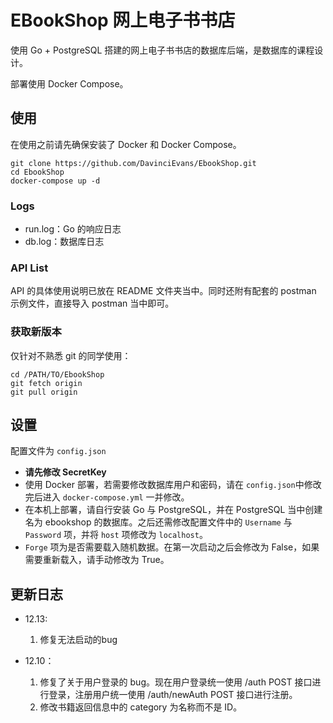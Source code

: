# EBookShop 网上电子书书店

使用 Go + PostgreSQL 搭建的网上电子书书店的数据库后端，是数据库的课程设计。

部署使用 Docker Compose。

## 使用

在使用之前请先确保安装了 Docker 和 Docker Compose。

``` shell
git clone https://github.com/DavinciEvans/EbookShop.git
cd EbookShop
docker-compose up -d
```

### Logs

- run.log：Go 的响应日志
- db.log：数据库日志

### API List

API 的具体使用说明已放在 README 文件夹当中。同时还附有配套的 postman  示例文件，直接导入 postman 当中即可。

### 获取新版本

仅针对不熟悉 git 的同学使用：

```shell
cd /PATH/TO/EbookShop
git fetch origin
git pull origin
```

## 设置

配置文件为 `config.json`

- **请先修改 SecretKey**
- 使用 Docker 部署，若需要修改数据库用户和密码，请在 `config.json`中修改完后进入 `docker-compose.yml` 一并修改。
- 在本机上部署，请自行安装 Go 与 PostgreSQL，并在 PostgreSQL 当中创建名为 ebookshop 的数据库。之后还需修改配置文件中的 `Username` 与 `Password` 项，并将 `host` 项修改为 `localhost`。
- `Forge` 项为是否需要载入随机数据。在第一次启动之后会修改为 False，如果需要重新载入，请手动修改为 True。

## 更新日志

- 12.13:
  1. 修复无法启动的bug

- 12.10：
  1. 修复了关于用户登录的 bug。现在用户登录统一使用 /auth POST 接口进行登录，注册用户统一使用 /auth/newAuth POST 接口进行注册。
  2. 修改书籍返回信息中的 category 为名称而不是 ID。

